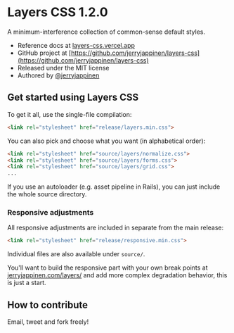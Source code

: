 # Layers CSS 1.2.0

A minimum-interference collection of common-sense default styles.

- Reference docs at [layers-css.vercel.app](https://layers-css.vercel.app)
- GitHub project at [https://github.com/jerryjappinen/layers-css](https://github.com/jerryjappinen/layers-css)
- Released under the MIT license
- Authored by [@jerryjappinen](https://github.com/jerryjappinen/)



## Get started using Layers CSS

To get it all, use the single-file compilation:

```html
<link rel="stylesheet" href="release/layers.min.css">
```

You can also pick and choose what you want (in alphabetical order):

```html
<link rel="stylesheet" href="source/layers/normalize.css">
<link rel="stylesheet" href="source/layers/forms.css">
<link rel="stylesheet" href="source/layers/grid.css">
...
```

If you use an autoloader (e.g. asset pipeline in Rails), you can just include the whole source directory.



### Responsive adjustments

All responsive adjustments are included in separate from the main release:

```html
<link rel="stylesheet" href="release/responsive.min.css">
```

Individual files are also available under `source/`.

You'll want to build the responsive part with your own break points at [jerryjappinen.com/layers/](http://labs.jerryjappinen.com/layers/) and add more complex degradation behavior, this is just a start.



## How to contribute

Email, tweet and fork freely!


